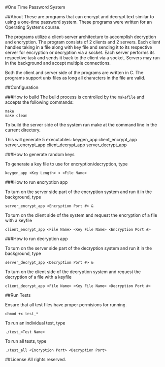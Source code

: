 #One Time Password System

##About
These are programs that can encrypt and decrypt text similar to using a one-time password system. These programs were written for an Operating Systems course.

The programs utilize a client-server architecture to accomplish decryption and encryption.  The program consists of 2 clients and 2 servers. Each client handles taking in a file along with key file and sending it to its respective server for encryption or decryption via a socket. Each server performs its respective task and sends it back to the client via a socket. Servers may run in the background and accept multiple connections.

Both the client and server side of the programs are written in C. The programs support unix files as long all characters in the file are valid.


##Configuration

###How to build
The build process is controlled by the `makefile` and accepts the following commands:
```
make
make clean
```
To build the server side of the system run make at the command line in the current directory.

This will generate 5 executables:
keygen_app
client_encrypt_app
server_encrypt_app
client_decrypt_app
server_decrypt_app


###How to generate random keys

To generate a key file to use for encryption/decryption, type
```
keygen_app <Key Length> < <File Name>
```

###How to run encryption app

To turn on the server side part of the encryption system and run it in the background, type
```
server_encrypt_app <Encryption Port #> &
```

To turn on the client side of the system and request the encryption of a file with a keyfile
```
client_encrypt_app <File Name> <Key File Name> <Encryption Port #>
```



###How to run decryption app

To turn on the server side part of the decryption system and run it in the background, type
```
server_decrypt_app <Decryption Port #> &
```

To turn on the client side of the decryption system and request the decryption of a file with a keyfile
```
client_decrypt_app <File Name> <Key File Name> <Decryption Port #>
```



##Run Tests

Ensure that all test files have proper permisions for running.
```
chmod +x test_*
```
To run an individual test, type
```
./test_<Test Name>
```
To run all tests, type
```
./test_all <Encryption Port> <Decryption Port>
```


##License
All rights reserved.




     
     
